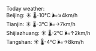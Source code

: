 Today weather:  
Beijing: ☀️   🌡️-10°C 🌬️↘4km/h  
Tianjin: ☀️   🌡️-3°C 🌬️→7km/h  
Shijiazhuang: ☀️   🌡️-2°C 🌬️↑2km/h  
Tangshan: ☀️   🌡️-4°C 🌬️→8km/h  
